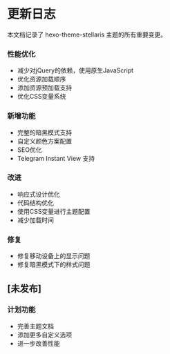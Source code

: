 # 更新日志

本文档记录了 hexo-theme-stellaris 主题的所有重要变更。


### 性能优化
- 减少对jQuery的依赖，使用原生JavaScript
- 优化资源加载顺序
- 添加资源预加载支持
- 优化CSS变量系统

### 新增功能
- 完整的暗黑模式支持
- 自定义颜色方案配置
- SEO优化
- Telegram Instant View 支持

### 改进
- 响应式设计优化
- 代码结构优化
- 使用CSS变量进行主题配置
- 减少加载时间

### 修复
- 修复移动设备上的显示问题
- 修复暗黑模式下的样式问题

## [未发布]

### 计划功能
- 完善主题文档
- 添加更多自定义选项
- 进一步改善性能 